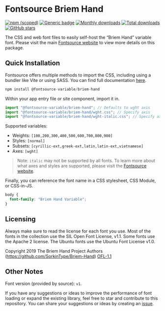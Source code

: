 # Fontsource Briem Hand

[![npm (scoped)](https://img.shields.io/npm/v/@fontsource-variable/briem-hand?color=brightgreen)](https://www.npmjs.com/package/@fontsource-variable/briem-hand) [![Generic badge](https://img.shields.io/badge/fontsource-passing-brightgreen)](https://github.com/fontsource/fontsource) [![Monthly downloads](https://badgen.net/npm/dm/@fontsource-variable/briem-hand)](https://github.com/fontsource/fontsource) [![Total downloads](https://badgen.net/npm/dt/@fontsource-variable/briem-hand)](https://github.com/fontsource/fontsource) [![GitHub stars](https://img.shields.io/github/stars/fontsource/fontsource.svg?style=social&label=Star)](https://github.com/fontsource/fontsource/stargazers)

The CSS and web font files to easily self-host the “Briem Hand” variable font. Please visit the main [Fontsource website](https://fontsource.org/fonts/briem-hand) to view more details on this package.

## Quick Installation

Fontsource offers multiple methods to import the CSS, including using a bundler like Vite or using SASS. You can find full documentation [here](https://fontsource.org/docs/getting-started/introduction).

```javascript
npm install @fontsource-variable/briem-hand
```

Within your app entry file or site component, import it in.

```javascript
import "@fontsource-variable/briem-hand"; // Defaults to wght axis
import "@fontsource-variable/briem-hand/wght.css"; // Specify axis
import "@fontsource-variable/briem-hand/wght-italic.css"; // Specify axis and style
```

Supported variables:
- Weights: `[100,200,300,400,500,600,700,800,900]`
- Styles: `[normal]`
- Subsets: `[cyrillic-ext,greek-ext,latin,latin-ext,vietnamese]`
- Axes: `[wght]`

> Note: `italic` may not be supported by all fonts. To learn more about what axes and styles are supported, please visit the [Fontsource website](https://fontsource.org/fonts/briem-hand).

Finally, you can reference the font name in a CSS stylesheet, CSS Module, or CSS-in-JS.

```css
body {
  font-family: "Briem Hand Variable";
}
```

## Licensing
Always make sure to read the license for each font you use. Most of the fonts in the collection use the SIL Open Font License, v1.1. Some fonts use the Apache 2 license. The Ubuntu fonts use the Ubuntu Font License v1.0.

Copyright 2019 The Briem Hand Project Authors (https://github.com/SorkinType/Briem-Hand)
[OFL-1.1](http://scripts.sil.org/OFL)

## Other Notes
Font version (provided by source): `v1`.

If you have any suggestions or ideas to improve the performance of font loading or expand the existing library, feel free to star and contribute to this repository. You can share your suggestions or ideas by creating an [issue](https://github.com/fontsource/fontsource/issues).